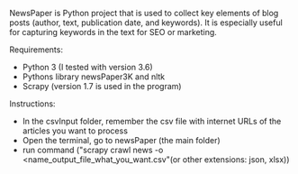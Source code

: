 NewsPaper is Python project that is used to collect key elements of blog posts (author, text, publication date, and keywords). 
It is especially useful for capturing keywords in the text for SEO or marketing.

Requirements:
- Python 3 (I tested with version 3.6)
- Pythons library newsPaper3K and nltk
- Scrapy (version 1.7 is used in the program)

Instructions:
- In the csvInput folder, remember the csv file with internet URLs of the articles you want to process
- Open the terminal, go to newsPaper (the main folder)
- run command ("scrapy crawl news -o <name_output_file_what_you_want.csv"(or other extensions: json, xlsx))
